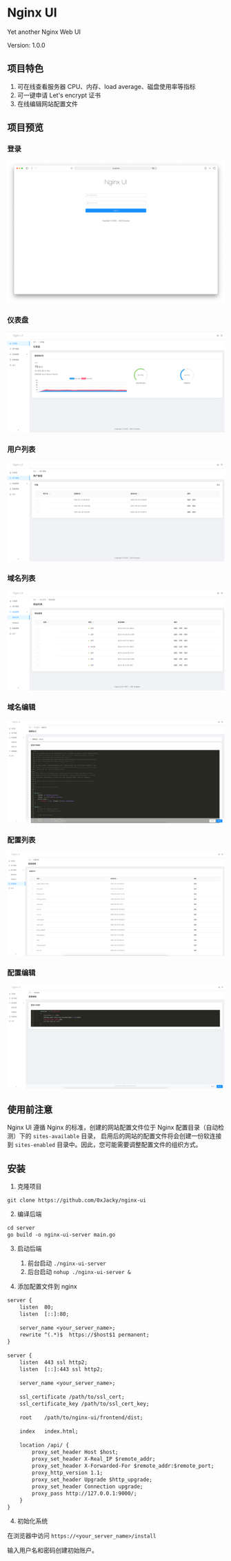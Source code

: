 # Nginx UI
Yet another Nginx Web UI

Version: 1.0.0

## 项目特色

1. 可在线查看服务器 CPU、内存、load average、磁盘使用率等指标
2. 可一键申请 Let's encrypt 证书
3. 在线编辑网站配置文件

## 项目预览

### 登录
![](screenshots/login.png)

### 仪表盘
![](screenshots/dashboard.png)

### 用户列表
![](screenshots/user-list.png)

### 域名列表
![](screenshots/domain-list.png)

### 域名编辑
![](screenshots/domain-edit.png)

### 配置列表
![](screenshots/config-list.png)

### 配置编辑
![](screenshots/config-edit.png)

## 使用前注意

Nginx UI 遵循 Nginx 的标准，创建的网站配置文件位于 Nginx 配置目录（自动检测）下的 `sites-available` 目录，
启用后的网站的配置文件将会创建一份软连接到 `sites-enabled` 目录中。因此，您可能需要调整配置文件的组织方式。

## 安装
1. 克隆项目
```
git clone https://github.com/0xJacky/nginx-ui
```
2. 编译后端
```
cd server
go build -o nginx-ui-server main.go
```
3. 启动后端
    1. 前台启动 `./nginx-ui-server`
    2. 后台启动 `nohup ./nginx-ui-server &`

4. 添加配置文件到 nginx
```
server {
    listen	80;
    listen	[::]:80;

    server_name	<your_server_name>;
    rewrite ^(.*)$  https://$host$1 permanent;
}

server {
    listen	443 ssl http2;
    listen	[::]:443 ssl http2;

    server_name	<your_server_name>;

    ssl_certificate	/path/to/ssl_cert;
    ssl_certificate_key	/path/to/ssl_cert_key;

    root	/path/to/nginx-ui/frontend/dist;

    index	index.html;

    location /api/ {
        proxy_set_header Host $host;
        proxy_set_header X-Real_IP $remote_addr;
        proxy_set_header X-Forwarded-For $remote_addr:$remote_port;
        proxy_http_version 1.1;
        proxy_set_header Upgrade $http_upgrade;
        proxy_set_header Connection upgrade;
        proxy_pass http://127.0.0.1:9000/;
    }
}
```

4. 初始化系统

在浏览器中访问 `https://<your_server_name>/install`

输入用户名和密码创建初始账户。
